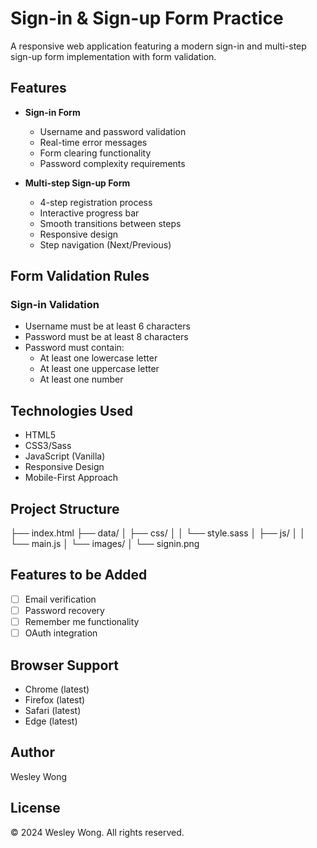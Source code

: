 # Sign-in & Sign-up Form Practice

A responsive web application featuring a modern sign-in and multi-step sign-up form implementation with form validation.

## Features

- **Sign-in Form**

  - Username and password validation
  - Real-time error messages
  - Form clearing functionality
  - Password complexity requirements

- **Multi-step Sign-up Form**
  - 4-step registration process
  - Interactive progress bar
  - Smooth transitions between steps
  - Responsive design
  - Step navigation (Next/Previous)

## Form Validation Rules

### Sign-in Validation

- Username must be at least 6 characters
- Password must be at least 8 characters
- Password must contain:
  - At least one lowercase letter
  - At least one uppercase letter
  - At least one number

## Technologies Used

- HTML5
- CSS3/Sass
- JavaScript (Vanilla)
- Responsive Design
- Mobile-First Approach

## Project Structure

├── index.html
├── data/
│ ├── css/
│ │ └── style.sass
│ ├── js/
│ │ └── main.js
│ └── images/
│ └── signin.png

## Features to be Added

- [ ] Email verification
- [ ] Password recovery
- [ ] Remember me functionality
- [ ] OAuth integration

## Browser Support

- Chrome (latest)
- Firefox (latest)
- Safari (latest)
- Edge (latest)

## Author

Wesley Wong

## License

© 2024 Wesley Wong. All rights reserved.
